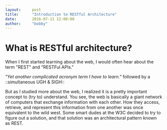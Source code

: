 ```yaml
---
layout:     post
title:      "Introduction to RESTful Architecture"
date:       2016-07-11 12:00:00
author:     "bobby"
---
```


<h1>What is RESTful architecture?</h1>

<p>When I first started learning about the web, I would often hear about the term "REST" and "RESTFul APIs."</p>

<em>"Yet another complicated acronym term I have to learn."</em> followed by a ::simultaneous UGH & SIGH::

<p>But as I studied more about the web, I realized it is a pretty important concept to (try to) understand. You see, the web is basically a giant network of computers that exchange information with each other. How they access, retrieve, and represent this information from one another was once equivalent to the wild west. Some smart dudes at the W3C decided to try to figure out a solution, and that solution was an architectural pattern known as REST.</p>